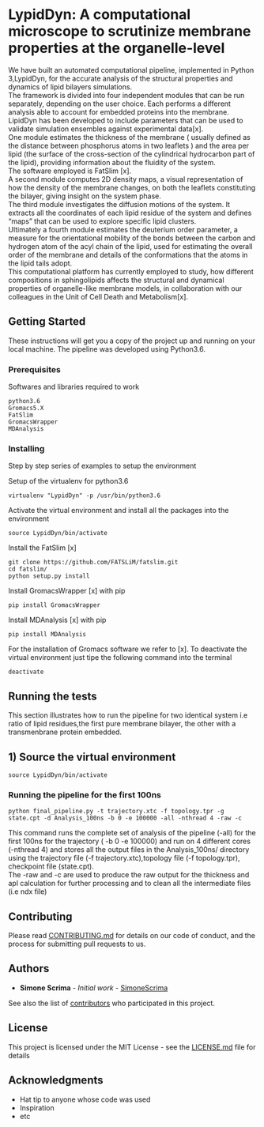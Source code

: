 # LypidDyn: A computational microscope to scrutinize membrane properties at the organelle-level

We have built an automated computational pipeline, implemented in Python 3,LypidDyn,
for the accurate analysis of the structural properties and dynamics of lipid bilayers
simulations. <br/>
The framework is divided into four independent modules that can be run separately, 
depending on the user choice. Each performs a different analysis able to account 
for embedded proteins into the membrane. <br/>
LipidDyn has been developed to include parameters that can be used to validate 
simulation ensembles against experimental data[x].<br/>
One module estimates the thickness of the membrane ( usually defined as the 
distance between phosphorus atoms in two leaflets ) and the area per lipid 
(the surface of the cross-section of the cylindrical hydrocarbon part of 
the lipid), providing information about the fluidity of the system. <br/>
The software employed is FatSlim [x].<br/>
A second module computes 2D density maps, a visual representation of how 
the density of the membrane changes, on both the leaflets constituting the bilayer,
giving insight on the system phase. <br/>
The third module investigates the diffusion motions of the system. It extracts all
the coordinates of each lipid residue of the system and defines “maps” that can be 
used to explore specific lipid clusters.<br/>
Ultimately a fourth module estimates the deuterium order parameter, a measure for 
the orientational mobility of the bonds between the carbon and hydrogen atom of the
acyl chain of the lipid, used for estimating the overall order of the membrane and
details of the conformations that the atoms in the lipid tails adopt. <br/>
This computational platform has currently employed to study, how different 
compositions in sphingolipids affects the structural and dynamical properties 
of organelle-like membrane models, in collaboration with our colleagues in the
Unit of Cell Death and Metabolism[x]. <br/>


## Getting Started


These instructions will get you a copy of the project up and running on your 
local machine. 
The pipeline was developed using Python3.6.

### Prerequisites

Softwares and libraries required to work

```
python3.6
Gromacs5.X
FatSlim
GromacsWrapper
MDAnalysis
```

### Installing

Step by step series of examples to setup the environment

Setup of the virtualenv for python3.6

```
virtualenv "LypidDyn" -p /usr/bin/python3.6
```

Activate the virtual environment and install all the packages into 
the environment 

```
source LypidDyn/bin/activate
```

Install the FatSlim [x]

```
git clone https://github.com/FATSLiM/fatslim.git
cd fatslim/
python setup.py install
```

Install GromacsWrapper [x] with pip

```
pip install GromacsWrapper
```

Install MDAnalysis [x] with pip

```
pip install MDAnalysis
```

For the installation of Gromacs software we refer to [x].
To deactivate the virtual environment just tipe the following
command into the terminal

```
deactivate
``` 

## Running the tests

This section illustrates how to run the pipeline for two identical
system i.e ratio of lipid residues,the first pure membrane bilayer,
the other with a transmenbrane protein embedded.


## 1) Source the virtual environment 

```
source LypidDyn/bin/activate
```

### Running the pipeline for the first 100ns


```
python final_pipeline.py -t trajectory.xtc -f topology.tpr -g state.cpt -d Analysis_100ns -b 0 -e 100000 -all -nthread 4 -raw -c
```

This command runs the complete set of analysis of the pipeline (-all) for the first 100ns for the trajectory ( -b 0 -e 100000) and run on 4 different cores (-nthread 4) and stores all the output files in the Analysis_100ns/ directory using the trajectory file (-f trajectory.xtc),topology file (-f topology.tpr), checkpoint file (state.cpt). <br/>
The -raw and -c are used to produce the raw output for the thickness and apl calculation for further processing and to clean all the intermediate files (i.e ndx file) 

## Contributing

Please read [CONTRIBUTING.md](https://gist.github.com/PurpleBooth/b24679402957c63ec426) for details on our code of conduct, and the process for submitting pull requests to us.


## Authors

* **Simone Scrima** - *Initial work* - [SimoneScrima](https://github.com/SimoneScrima)

See also the list of [contributors](https://github.com/your/project/contributors) who participated in this project.

## License

This project is licensed under the MIT License - see the [LICENSE.md](LICENSE.md) file for details

## Acknowledgments

* Hat tip to anyone whose code was used
* Inspiration
* etc




